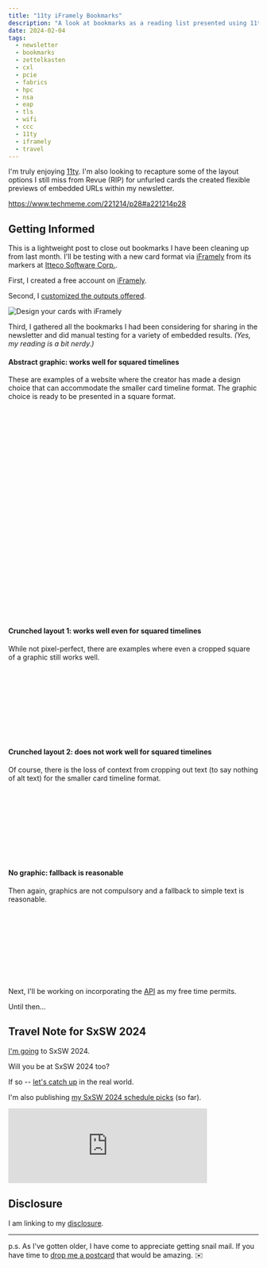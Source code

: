 ```yaml
---
title: "11ty iFramely Bookmarks"
description: "A look at bookmarks as a reading list presented using 11ty and iFramely"
date: 2024-02-04
tags: 
  - newsletter
  - bookmarks
  - zettelkasten
  - cxl
  - pcie
  - fabrics
  - hpc
  - nsa
  - eap
  - tls
  - wifi
  - ccc
  - 11ty
  - iframely
  - travel
---
```


I'm truly enjoying [11ty](/topics/11ty/). I'm also looking to recapture some of the layout options I still miss from Revue (RIP) for unfurled cards the created flexible previews of embedded URLs within my newsletter.

https://www.techmeme.com/221214/p28#a221214p28

## Getting Informed

This is a lightweight post to close out bookmarks I have been cleaning up from last month. I'll be testing with a new card format via [iFramely](https://iframely.com/try) from its markers at [Itteco Software Corp.](https://github.com/itteco).

First, I created a free account on [iFramely](https://iframely.com/try).

Second, I [customized the outputs offered](https://iframely.com/settings/cards).

![Design your cards with iFramely](/assets/images/screenshots/2024-02-04-16-18-40.png)

Third, I gathered all the bookmarks I had been considering for sharing in the newsletter and did manual testing for a variety of embedded results. *(Yes, my reading is a bit nerdy.)*

#### Abstract graphic: works well for squared timelines

These are examples of a website where the creator has made a design choice that can accommodate the smaller card timeline format. The graphic choice is ready to be presented in a square format.

<div class="iframely-embed"><div class="iframely-responsive" style="height: 140px; padding-bottom: 0;"><a href="https://semiengineering.com/the-future-of-memory-4/" data-iframely-url="//cdn.iframe.ly/api/iframe?url=https%3A%2F%2Fsemiengineering.com%2Fthe-future-of-memory-4%2F&key=28a0c9e082758c58f784faf791c82572"></a></div></div><script async src="//cdn.iframe.ly/embed.js" charset="utf-8"></script>

<div class="iframely-embed"><div class="iframely-responsive" style="height: 140px; padding-bottom: 0;"><a href="https://media.ccc.de/b/congress/2023" data-iframely-url="//cdn.iframe.ly/api/iframe?url=https%3A%2F%2Fmedia.ccc.de%2Fb%2Fcongress%2F2023&key=28a0c9e082758c58f784faf791c82572"></a></div></div><script async src="//cdn.iframe.ly/embed.js" charset="utf-8"></script>

<div class="iframely-embed"><div class="iframely-responsive" style="height: 140px; padding-bottom: 0;"><a href="https://desmondrivet.com/2022/04/04/eleventy-previews" data-iframely-url="//cdn.iframe.ly/api/iframe?url=https%3A%2F%2Fdesmondrivet.com%2F2022%2F04%2F04%2Feleventy-previews&key=28a0c9e082758c58f784faf791c82572"></a></div></div><script async src="//cdn.iframe.ly/embed.js" charset="utf-8"></script>

#### Crunched layout 1: works well even for squared timelines

While not pixel-perfect, there are examples where even a cropped square of a graphic still works well.

<div class="iframely-embed"><div class="iframely-responsive" style="height: 140px; padding-bottom: 0;"><a href="https://stefanbohacek.com/blog/exploring-your-fediverse-connections/" data-iframely-url="//cdn.iframe.ly/api/iframe?url=https%3A%2F%2Fstefanbohacek.com%2Fblog%2Fexploring-your-fediverse-connections%2F&key=28a0c9e082758c58f784faf791c82572"></a></div></div><script async src="//cdn.iframe.ly/embed.js" charset="utf-8"></script>

#### Crunched layout 2: does not work well for squared timelines

Of course, there is the loss of context from cropping out text (to say nothing of alt text) for the smaller card timeline format.

<div class="iframely-embed"><div class="iframely-responsive" style="height: 140px; padding-bottom: 0;"><a href="https://smallstep.com/blog/home-network-eap-tls-wifi/" data-iframely-url="//cdn.iframe.ly/api/iframe?url=https%3A%2F%2Fsmallstep.com%2Fblog%2Fhome-network-eap-tls-wifi%2F&key=28a0c9e082758c58f784faf791c82572"></a></div></div><script async src="//cdn.iframe.ly/embed.js" charset="utf-8"></script>

#### No graphic: fallback is reasonable

Then again, graphics are not compulsory and a fallback to simple text is reasonable.
  
<div class="iframely-embed"><div class="iframely-responsive" style="height: 140px; padding-bottom: 0;"><a href="https://triagechallenge.darpa.mil" data-iframely-url="//cdn.iframe.ly/api/iframe?url=https%3A%2F%2Ftriagechallenge.darpa.mil&key=28a0c9e082758c58f784faf791c82572"></a></div></div><script async src="//cdn.iframe.ly/embed.js" charset="utf-8"></script>

Next, I'll be working on incorporating the [API](https://iframely.com/docs) as my free time permits. 

Until then... 

## Travel Note for SxSW 2024

[I'm going](/archive/south-by-southwest-bound-and-down/) to SxSW 2024.

Will you be at SxSW 2024 too?

If so -- [let's catch up](https://jaycuthrell.com/contact) in the real world.

I'm also publishing [my SxSW 2024 schedule picks](https://schedule.sxsw.com/favorite/user/985f8ae425a0ca54469639ae92234564491ace14) (so far).

<iframe src="https://cuthrell.com/@jay/111774189599544610/embed" class="mastodon-embed" style="max-width: 100%; border: 0" width="400" allowfullscreen="allowfullscreen"></iframe><script src="https://cuthrell.com/embed.js" async="async"></script>

## Disclosure

I am linking to my [disclosure](https://jaycuthrell.com/disclosure/).

***

p.s. As I've gotten older, I have come to appreciate getting snail mail. If you have time to [drop me a postcard](https://jaycuthrell.com/contact) that would be amazing. ✉️